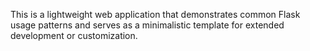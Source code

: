 This is a lightweight web application that demonstrates common Flask usage patterns and serves as a minimalistic template for extended development or customization.
